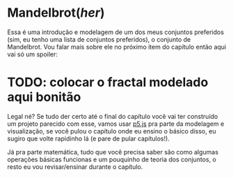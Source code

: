 # Mandelbrot(_her_)

Essa é uma introdução e modelagem de um dos meus conjuntos preferidos (sim, eu tenho uma lista de conjuntos preferidos), o conjunto de Mandelbrot. Vou falar mais sobre ele no próximo item do capítulo então aqui vai só um spoiler:

# TODO: colocar o fractal modelado aqui bonitão

Legal né? Se tudo der certo até o final do capítulo você vai ter construído um projeto parecido com esse, vamos usar [p5.js](./../tools/p5.md) pra parte da modelagem e visualização, se você pulou o capítulo onde eu ensino o básico disso, eu sugiro que volte rapidinho lá (e pare de pular capítulos!).

Já pra parte matemática, tudo que você precisa saber são como algumas operações básicas funcionas e um pouquinho de teoria dos conjuntos, o resto eu vou revisar/ensinar durante o capítulo.